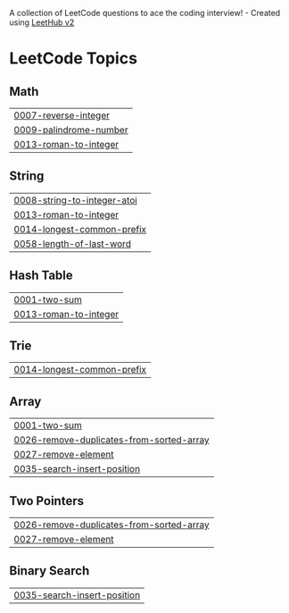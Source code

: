 A collection of LeetCode questions to ace the coding interview! - Created using [LeetHub v2](https://github.com/arunbhardwaj/LeetHub-2.0)
<!---LeetCode Topics Start-->
# LeetCode Topics
## Math
|  |
| ------- |
| [0007-reverse-integer](https://github.com/VASA-SRAVYA/Leet-Code/tree/master/0007-reverse-integer) |
| [0009-palindrome-number](https://github.com/VASA-SRAVYA/Leet-Code/tree/master/0009-palindrome-number) |
| [0013-roman-to-integer](https://github.com/VASA-SRAVYA/Leet-Code/tree/master/0013-roman-to-integer) |
## String
|  |
| ------- |
| [0008-string-to-integer-atoi](https://github.com/VASA-SRAVYA/Leet-Code/tree/master/0008-string-to-integer-atoi) |
| [0013-roman-to-integer](https://github.com/VASA-SRAVYA/Leet-Code/tree/master/0013-roman-to-integer) |
| [0014-longest-common-prefix](https://github.com/VASA-SRAVYA/Leet-Code/tree/master/0014-longest-common-prefix) |
| [0058-length-of-last-word](https://github.com/VASA-SRAVYA/Leet-Code/tree/master/0058-length-of-last-word) |
## Hash Table
|  |
| ------- |
| [0001-two-sum](https://github.com/VASA-SRAVYA/Leet-Code/tree/master/0001-two-sum) |
| [0013-roman-to-integer](https://github.com/VASA-SRAVYA/Leet-Code/tree/master/0013-roman-to-integer) |
## Trie
|  |
| ------- |
| [0014-longest-common-prefix](https://github.com/VASA-SRAVYA/Leet-Code/tree/master/0014-longest-common-prefix) |
## Array
|  |
| ------- |
| [0001-two-sum](https://github.com/VASA-SRAVYA/Leet-Code/tree/master/0001-two-sum) |
| [0026-remove-duplicates-from-sorted-array](https://github.com/VASA-SRAVYA/Leet-Code/tree/master/0026-remove-duplicates-from-sorted-array) |
| [0027-remove-element](https://github.com/VASA-SRAVYA/Leet-Code/tree/master/0027-remove-element) |
| [0035-search-insert-position](https://github.com/VASA-SRAVYA/Leet-Code/tree/master/0035-search-insert-position) |
## Two Pointers
|  |
| ------- |
| [0026-remove-duplicates-from-sorted-array](https://github.com/VASA-SRAVYA/Leet-Code/tree/master/0026-remove-duplicates-from-sorted-array) |
| [0027-remove-element](https://github.com/VASA-SRAVYA/Leet-Code/tree/master/0027-remove-element) |
## Binary Search
|  |
| ------- |
| [0035-search-insert-position](https://github.com/VASA-SRAVYA/Leet-Code/tree/master/0035-search-insert-position) |
<!---LeetCode Topics End-->